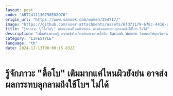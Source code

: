 ```yaml
---
layout: post
code: "ART2411130756EO8O76"
origin_url: "https://www.sanook.com/women/254717/"
image: "https://github.com/user-attachments/assets/6fd71179-678c-4416-a1a0-b7a33b203d82"
title: "รู้จักภาวะ \"ดื้อโบ\" เติมมากแค่ไหนผิวยังย่น อาจส่งผลกระทบลุกลามถึงใช้โบฯ ไม่ได้"
description: "เพื่อสร้างความรู้ ความเข้าใจเกี่ยวกับภาวะการดื้อโบ Sanook Women จึงอยากให้ทุกเริ่มทำความเข้าใจเกี่ยวกับภาวะดื้อโบ"
category: "LIFESTYLE"
language: "th"
date: 2024-11-13T08:00:15.832Z
---
```


# รู้จักภาวะ "ดื้อโบ" เติมมากแค่ไหนผิวยังย่น อาจส่งผลกระทบลุกลามถึงใช้โบฯ ไม่ได้